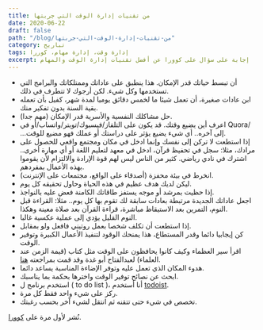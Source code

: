 ```yaml
---
title: من تقنيات إدارة الوقت التي جربتها
date: 2020-06-22
draft: false
path: "/blog/من-تقنيات-إدارة-الوقت-التي-جربتها"
category: تباريح
tags: إدارة وقت، إدارة مهام، كوررا
excerpt: إجابة على سؤال على كوورا عن أفضل تقنيات إدارة الوقت والمهام
---
```


-   أن تبسط حياتك قدر الإمكان. هذا ينطبق على عاداتك وممتلكاتك والبرامج التي تستخدمها وكل شيء. لكن أرجوك لا تتطرف في ذلك.
-   ابن عادات صغيرة، أن تعمل شيئا ما لخمس دقائق يوميا لمدة شهر، كفيل بأن تعمله بقية السنة بدون تفكير منك.
-   حل مشاكلك النفسية والأسرية قدر الإمكان (مهم جدا).
-   اعرف أين يضيع وقتك. قد يكون على التلفاز/فيسبوك/تويتر/واتساب/أو في Quora/ ...إلى آخره.. أي شيء يضيع يؤثر على دراستك أو عملك فهو مضيع للوقت.
-   إذا استطعت لا تركن إلى نفسك وإنما ادخل في مكان ومجتمع واقعي للحصول على مرادك، مثلا: سجل في تحفيظ قرآن، ادخل في معهد لتعليم اللغة أو أي مهارة أخرى.. اشترك في نادي رياضي. كثير من الناس ليس لهم قوة الإرادة والالتزام لأن يقوموا بهذه الأعمال بمفردهم.
-   انخرط في بيئة محفزة (أصدقاء على الواقع، مجتمعات على الإنترنت).
-   ليكن لديك هدف عظيم في هذه الحياة وحاول تحقيقه كل يوم.
-   إذا حظيت بمرشد أو موجه يستفز طاقاتك الكامنة فعض عليه بالنواجذ.
-   اجعل عاداتك الجديدة مرتبطة بعادات سابقة لك تقوم بها كل يوم.. مثلا: القراءة قبل النوم، التمرين بعد الاستيقاظ مباشرة، قراءة القرآن بعد صلاة معينة وهكذا.
-   النوم القليل يؤدي إلى عملية عكسية غالبا.
-   إذا استطعت أن تكلف شخصا بعمل روتيني فافعل ولو بمقابل.
-   كن إيجابيا دائما وقدر المستطاع، هذا يمنحك الوقود لتنفيذ الأعمال الكبيرة وتوفير الوقت.
-   اقرأ سير العظماء وكيف كانوا يحافظون على الوقت مثل كتاب (قيمة الزمن عند العلماء) لعبدالفتاح أبو غدة وقد قمت بمراجعته [هنا](عن-كتاب-قيمة-الزمن-عند-العلماء-لعبدالفتاح-أبو-غدّة "www.watheq.xyz").
-   هدوء المكان الذي تعمل عليه وتوفر الإضاءة المناسبة يساعد دائما.
-   ابحث عن نصائح توفير الوقت واخترها بحكمة بما يناسبك.
-   استخدم برنامج ل ( to do list )، أنا أستخدم [todoist](https://todoist.com/ "todoist.com").
-   ركز على شيء واحد فقط كل مرة.
-   تخصص في شيء حتى تتقنه ثم انتقل لشيء آخر بحسب رغبتك.

نُشر لأول مرة على [كوورا](https://ar.quora.com/%D9%85%D8%A7-%D9%87%D9%8A-%D8%A3%D9%81%D8%B6%D9%84-%D8%AA%D9%82%D9%86%D9%8A%D8%A7%D8%AA-%D9%88%D8%A3%D8%B3%D8%A7%D9%84%D9%8A%D8%A8-%D8%A5%D8%AF%D8%A7%D8%B1%D8%A9-%D8%A7%D9%84%D9%88%D9%82%D8%AA/answers/179567904).